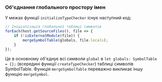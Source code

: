 ### Об'єднання глобального простору імен
У межах функції `initializeTypeChecker` існує наступний код:

```ts
// Ініціалізація глобальної таблиці символів
forEach(host.getSourceFiles(), file => {
    if (!isExternalModule(file)) {
        mergeSymbolTable(globals, file.locals);
    }
});
```

Це в основному об'єднує всі символи `global` в `let globals: SymbolTable = {};` (всередині функції `createTypeChecker`) таблиці символів SymbolTable. Функція `mergeSymbolTable` переважно викликає іншу функцію `mergeSymbol`.